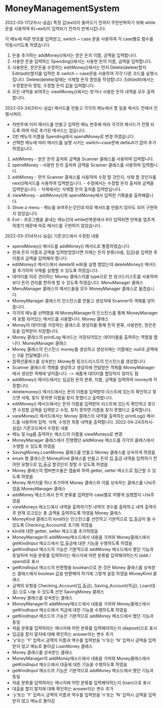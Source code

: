 # MoneyManagementSystem

2022-03-17(2차시-실습)
  특정 값(exit)이 들어오기 전까지 무한반복하기 위해 while문을 사용하여 6(=exit)이 입력되기 전까지 반복시킵니다.
  
  각 메뉴에 따른 번호를 입력받고, switch ~ case 문을 사용하여 각 case별로 함수를 작동시키도록 하였습니다.
  1. 돈을 추가하는 addMoney()에서는 받은 돈의 이름, 금액을 입력합니다.
  2. 사용한 돈을 입력하는 Spending()에서는 사용한 돈의 이름, 금액을 입력합니다.
  3. 사용한돈, 받은돈을 수정하는 editMoney()에서는 먼저 Delete(delete)할지 Edit(edit)할지를 입력한 후 switch ~ case문을 사용하여 각각 다른 코드를 실행시킵니다.
  Delete(delete)일때는 삭제할 돈의 명칭을 작성합니다. Edit(edit)에서는 수정할돈의 명칭, 수정할 돈의 값을 입력합니다.
  4. 모든 내역을 보여주는 viewMoney()에서는 받거나 사용한 돈의 내역을 모두 출력합니다.

2022-03-24(3차시-실습)
  메서드를 만들고 각각의 매뉴에서 할 일을 메서드 안에서 진행시켜라.
   - 저번주에 이미 메서드를 만들고 입력한 메뉴 번호에 따라 각각의 메서드가 진행 되도록 하여 따로 추가된 메서드는 없습니다.
   -  2번 메뉴의 이름을 Spending에서 spendMoney로 변경 하였습니다.
   -  선택한 매뉴에 따라 메서드를 실행 시키는 switch~case문에 default가 없어 추가하였습니다.
  1. addMoney
    - 받은 돈의 출처와 금액을 Scanner 클래스를 사용하여 입력합니다.
  2. spendMoney
    - 사용한 돈의 출처와 금액을 Scanner 클래스를 사용하여 입력합니다.
  3. editMoney
    - 먼저 Scanner 클래스를 사용하여 수정 할 것인지, 삭제 할 것인지를 next()메서드를 사용하여 입력받습니다.
    - 수정에서는 수정할 돈의 출처와 금액을 입력받습니다.
    - 삭제에서는 삭제할 돈의 출처를 입력받습니다.
  4. viewMoney
    - addMoney()와 spendMoney에서 입력한 기록들을 출력해줍니다.
  5. Show a menu
    - 메뉴를 보여주는것인데 따로 메서드를 만들지 않아도 되어 구현하지 않았습니다.
  6. Exit
    - 프로그램을 끝내는 메뉴인데 while반복문에서 6이 입력되면 반복을 멈추게 하였기 때문에 따로 메서드를 구현하지 않았습니다.

2022-03-31(4차시-실습)
  기존코드에서 수정된 내용
   - spendMoney() 메서드를 addMoney() 메서드로 통합하였습니다.
   - 원래 돈의 이름과 금액을 입력받았었다면 이제는 돈의 분류(사용, 입금)을 입력한 후 이름과 금액을 입력해야 합니다.
   - editMoney() 메서드에서 delete와 edit을 실행 했었는데 deleteMoney() 메서드를 추가하여 삭제를 실행할 수 있도록 하였습니다.
   - 데이터를 따로 관리하는 Money 클래스의를 type으로 한 링크드리스트를 사용하여 보다 돈의 관리를 편하게 할 수 있도록 하였습니다.
  MenuManager 클래스
   - MenuManager 클래스의 메서드들을 모두 MoneyManager 클래스로 옮겼습니다.
   - MoneyManager 클래스의 인스턴스를 만들고 생성자에 Scanner의 객체를 넣어줍니다.
   - 각각의 메뉴를 선택했을 때 MoneyManager의 인스턴스를 통해 MoneyManager에 포함 되어있는 메서드를 사용합니다.
  Money 클래스
   - Money의 데이터를 저장하는 클래스로 생성자를 통해 돈의 분류, 사용한돈, 받은돈 등을 입력받아 저장합니다.
   - Money 클래스의 printLog 메서드는 저장되어있는 데이터들을 출력하는 역할을 합니다.
  MoneyManager 클래스
   - Money 클래스의 인스턴스 money를 생성하고 생성자에는 이름에는 null과 금액에는 0을 전달해줍니다.
   - 컬랙션클래스를 상속받는 Money형 링크드리스트의 인스턴스를 생성합니다.
   - Scanner 클래스의 객체를 생성하고 생성자에 전달받은 객체를 MoneyManager에서 생성한 객체에 넣어줍니다. -> 새롭게 데이터를 할당하지 않아도 됨
   - addMoney() 메서드에서는 입금된 돈의 분류, 이름, 금액을 입력하여 money에 저장합니다.
   - deletemoney() 메서드에서는 돈의 이름을 입력받아 리스트에 있는지 확인하고 찾으면 삭제, 찾지 못하면 이름을 찾지 못했다고 출력합니다.
   - editMoney() 메서드에서는 돈의 이름을 입력받아 리스트에 있는지 확인하고 찾으면 수정할 금액을 입력받고 수정, 찾지 못하면 이름을 찾지 못했다고 출력합니다.
   - viewMoney() 메서드에서는 Money 클래스의 내역을 출력하는 printLog() 메서드를 사용하여 입력, 삭제, 수정한 최종 내역을 출력합니다.
2022-04-24(5차시-실습)
  기존코드에서 수정된 내용
   - 메뉴 및 log를 출력하는 메소드의 이름을 viewMoneys로 변경
   - MoneyManager 클래스에서 진행했던 addMoney 메소드를 각각의 클래스에서 수행할 수 있도록 하였음
   - SavingMoney,LoanMoney 클래스를 만들고 Money 클래스를 상속하게 하였음
   - enum 형 클래스인 MoneyKind 클래스를 만들고 돈의 입,출금 내역을 입력하기 전 어떤 유형으로 입,출금 할것인지 정할 수 있도록 하였음 
   - Money 클래스의 맴버변수들은 캡슐화 하여 getter, setter 메소드로 접근할 수 있도록 하였음
   - Money 패키지를 하나 추가하여 Money 클래스와 이를 상속하는 클래스를 나눠주었음
  MoneyManager 클래스
   - addMoney 메소드에서 돈의 분류를 입력받아 case별로 어떻게 실행할지 나눠주었음
   - viewMoneys 메소드에서 내역을 출력하기전 내역의 갯수를 출력하고 내역 출력이후 현재 갖고있는 총 금액을 출력하도록 하였음
  Money 클래스
   - MoneyKind 클래스의 kind라는 인스턴스를 선언하고 기본적으로 입,출금이 될 수 있도록 Checking_Account로 초기화 하였음
   - kind에 대한 getter, setter 메소드를 추가하였음
   - MoneyManager의 addMoney매소드에서 내용을 가져와 Money클래스에서 getKindInput 메소드에서 입,출금에 대한 기능을 수행하도록 하였음
   - getKindInput 메소드의 기능은 기본적으로 addMoney 메소드에서 했던 기능과 동일하며 처음 분류를 입력하라는 메시지에 어떤 분류를 입력해야하는지 (add / spend)로 표시
   - getKindInput 메소드의 반환형을 boolean으로 한 것은 Money 클래스를 상속받는 클래스에서 boolean 값을 반환해야 하기에 그렇게 설정 하였음
  MoneyKind 클래스
   - 금액의 유형을 Checking_Account(입,출금), Saving_Account(적금), Loan(대출) 으로 나눌 수 있도록 선언
  SavingMoney 클래스
   - Money 클래스를 상속받는 클래스
   - MoneyManager의 addMoney매소드에서 내용을 가져와 Money클래스에서 getKindInput 메소드에서 적금에 대한 기능을 수행하도록 하였음
   - getKindInput 메소드의 기능은 기본적으로 addMoney 메소드에서 했던 기능과 동일
   - 처음 분류를 입력하라는 메시지에 어떤 분류를 입력해야하는지 (deposit)으로 표시
   - 입금을 할지 말지에 대해 확인하는 answer라는 변수 추가
   - 'y'또는 'Y' 입력시 금액의 이름과 액수를 입력받음 'n'또는 'N' 입력시 금액을 입력받지 않고 메뉴로 돌아감 
  LoanMoney 클래스
   - Money 클래스를 상속받는 클래스
   - MoneyManager의 addMoney매소드에서 내용을 가져와 Money클래스에서 getKindInput 메소드에서 대출에 대한 기능을 수행하도록 하였음
   - getKindInput 메소드의 기능은 기본적으로 addMoney 메소드에서 했던 기능과 동일
   - 처음 분류를 입력하라는 메시지에 어떤 분류를 입력해야하는지 (loan)으로 표시
   - 대출을 할지 말지에 대해 확인하는 answer라는 변수 추가
   - 'y'또는 'Y' 입력시 금액의 이름과 액수를 입력받음 'n'또는 'N' 입력시 금액을 입력받지 않고 메뉴로 돌아감  
